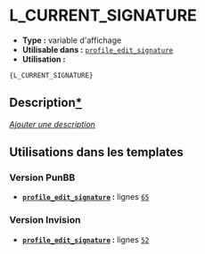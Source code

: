 # L_CURRENT_SIGNATURE
* __Type :__ variable d'affichage
* __Utilisable dans :__ [`profile_edit_signature`](../tpl/profile_edit_signature.md#readme)
* __Utilisation :__

```smarty
{L_CURRENT_SIGNATURE}
```

## Description[*](https://fa-tvars.appspot.com/var/L_CURRENT_SIGNATURE)
[*Ajouter une description*](https://fa-tvars.appspot.com/var/L_CURRENT_SIGNATURE)

## Utilisations dans les templates

### Version PunBB
* __[`profile_edit_signature`](../tpl/profile_edit_signature.md#readme) :__ lignes [`65`](../src/punbb/profile_edit_signature.tpl#L65)
### Version Invision
* __[`profile_edit_signature`](../tpl/profile_edit_signature.md#readme) :__ lignes [`52`](../src/invision/profile_edit_signature.tpl#L52)
